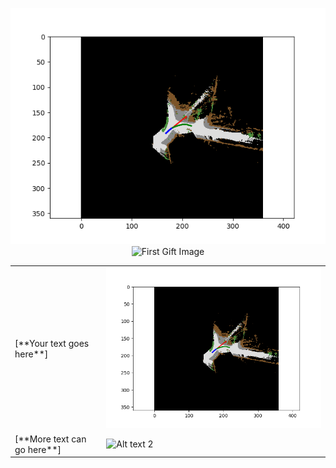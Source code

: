 
<p align="center">

<img src="/Images/video_vehicle_107.png" alt="Second Gift Image" width="700"/> 
<img src="/Images/Demo.gif" alt="First Gift Image" width="700"/>
</p>

<table>
<tr>
<td>[**Your text goes here**] </td>
<td><img src="/Images/video_vehicle_107.png" alt="Alt text 1" width="600"/></td>
</tr>
<tr>
<td>[**More text can go here**]</td>
<td><img src="/Images/Demo.gif" alt="Alt text 2" width="600"/></td>
</tr>
</table>
